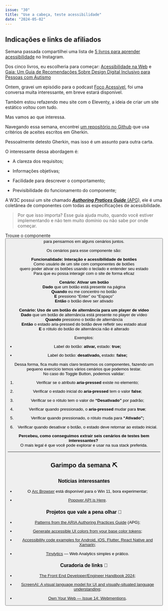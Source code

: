 ```yaml
---
issue: "30"
title: "Use a cabeça, teste acessibilidade"
date: "2024-05-02"
---
```


## Indicações e links de afiliados

Semana passada compartilhei uma lista de [5 livros para aprender acessibilidade](https://www.instagram.com/p/C6G0SGZObC-/?img_index=1) no Instagram.

Dos cinco livros, eu escolheria para começar: [Acessibilidade na Web](https://amzn.to/3Ulpfy1) e [Gaia: Um Guia de Recomendações Sobre Design Digital Inclusivo para Pessoas com Autismo](https://amzn.to/466kOwh)

Ontem, gravei um episódio para o podcast [Foco Acessível](https://focoacessivel.com.br/), foi uma conversa muita interessante, em breve estará disponível.

Também estou refazendo meu site com o Eleventy, a ideia de criar um site estático voltou com tudo.

Mas vamos ao que interessa.

Navegando essa semana, encontrei [um repositório no Github](https://github.com/AFixt/apg-gherkin) que usa critérios de aceites escritos em Gherkin.

Pessoalmente detesto Gherkin, mas isso é um assunto para outra carta.

O interessante dessa abordagem é:

- A clareza dos requisitos;

- Informações objetivas;

- Facilidade para descrever o comportamento;

- Previsibilidade do funcionamento do componente;

A W3C possui um site chamado [_**Authoring Pratices Guide**_ (APG](https://www.w3.org/WAI/ARIA/apg/)), ele é uma coletânea de componentes com todas as especificações de acessibilidade.

> Por que isso importa? Esse guia ajuda muito, quando você estiver implementando e não tem muito domínio ou não sabe por onde começar.

Trouxe o componente _**<button>**_ para pensarmos em alguns cenários juntos.

Os cenários para esse componente são:

**Funcionalidade: Interação e acessibilidade de botões**  
Como usuário de um site com componentes de botões  
quero poder ativar os botões usando o teclado e entender seu estado  
Para que eu possa interagir com o site de forma eficaz

**Cenário: Ativar um botão**  
**Dado** que um botão está presente na página  
**Quando** eu me concentro no botão  
**E** pressiono “Enter” ou “Espaço”  
**Então** o botão deve ser ativado

**Cenário: Uso de um botão de alternância para um player de vídeo**  
**Dado** que um botão de alternância está presente no player de vídeo  
**Quando** pressiono o botão de alternância  
**Então** o estado aria-pressed do botão deve refletir seu estado atual  
**E** o rótulo do botão de alternância não é alterado

Exemplos:

- Label do botão: **ativar,** estado: **true;**

- Label do botão: **desativado,** estado: **false;**

Dessa forma, fica muito mais claro testarmos os componentes, fazendo um pequeno exercício temos vários cenários que podemos testar.  
No caso do Toggle Button, podemos validar:

1. Verificar se o atributo **aria-pressed** existe no elemento;

3. Verificar o estado inicial do **aria-pressed** tem o valor **false**;

5. Verificar se o rótulo tem o valor de **“Desativado”** por padrão;

7. Verificar quando pressionado, o **aria-pressed** mudar para **true**;

9. Verificar quando pressionado, o rótulo muda para **“Ativado”;**

11. Verificar quando desativar o botão, o estado deve retornar ao estado inicial.

**Percebeu, como conseguimos extrair seis cenários de testes bem interessantes?**   
O mais legal é que você pode explorar e usar na sua stack preferida.

* * *

## Garimpo da semana ⛏

### Notícias interessantes

- O [Arc Browser](https://arc.net/) está disponível para o Win 11, bora experimentar;

- [Popover API is Here](https://frontendmasters.com/blog/popover-api-is-here/).

### Projetos que vale a pena olhar 🧪

- [Patterns from the ARIA Authoring Practices Guide](https://github.com/AFixt/apg-gherkin) (APG);

- [Generate accessible UI colors from your base color tokens](https://github.com/5t3ph/a11y-color-tokens);

- [Accessibility code examples for Android, iOS, Flutter, React Native and Xamarin](https://github.com/appt-org/accessibility-code-examples);

- [Tinylytics](https://tinylytics.app/) — Web Analytics simples e prático.

### Curadoria de links 🔗

- [The Front End Developer/Engineer Handbook 2024](https://frontendmasters.com/guides/front-end-handbook/2024/);

- [ScreenAI: A visual language model for UI and visually-situated language understanding](https://research.google/blog/screenai-a-visual-language-model-for-ui-and-visually-situated-language-understanding/);

- [Own Your Web — Issue 14: Webmentions](https://buttondown.email/ownyourweb/archive/issue-14/).
